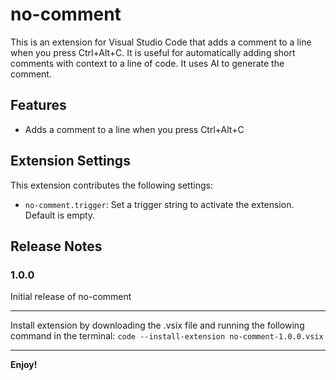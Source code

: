 # no-comment

This is an extension for Visual Studio Code that adds a comment to a line when you press Ctrl+Alt+C. It is useful for automatically adding short comments with context to a line of code. It uses AI to generate the comment.

## Features

- Adds a comment to a line when you press Ctrl+Alt+C

## Extension Settings

This extension contributes the following settings:

- `no-comment.trigger`: Set a trigger string to activate the extension. Default is empty.

## Release Notes

### 1.0.0

Initial release of no-comment

---

Install extension by downloading the .vsix file and running the following command in the terminal: `code --install-extension no-comment-1.0.0.vsix`

---

**Enjoy!**
